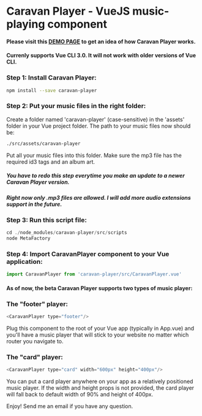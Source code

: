 # Caravan Player - VueJS music-playing component

#### Please visit this [DEMO PAGE](https://caravan-player.firebaseapp.com/#/) to get an idea of how Caravan Player works.

#### Currenly supports Vue CLI 3.0. It will not work with older versions of Vue CLI.

### Step 1: Install Caravan Player:
```sh
npm install --save caravan-player
```
### Step 2: Put your music files in the right folder:
Create a folder named 'caravan-player' (case-sensitive) in the 'assets' folder in your Vue project folder. The path to your music files now should be:
```sh
./src/assets/caravan-player
```
Put all your music files into this folder.  Make sure the mp3 file has the required id3 tags and an album art.

##### You have to redo this step everytime you make an update to a newer Caravan Player version.

#####  Right now only .mp3 files are allowed. I will add more audio extensions support in the future.

### Step 3: Run this script file:

```ts
cd ./node_modules/caravan-player/src/scripts
node MetaFactory
```

### Step 4: Import CaravanPlayer component to your Vue application:

```js
import CaravanPlayer from 'caravan-player/src/CaravanPlayer.vue'
```

#### As of now, the beta Caravan Player supports two types of music player:

### The "footer" player:

```js
<CaravanPlayer type="footer"/>
```

Plug this component to the root of your Vue app (typically in App.vue) and you'll have a music player that will stick to your website no matter which router you navigate to.

### The "card" player:

```js
<CaravanPlayer type="card" width="600px" height="400px"/>
```
You can put a card player anywhere on your app as a relatively positioned music player. If the width and height props is not provided, the card player will fall back to default width of 90% and height of 400px.

Enjoy! Send me an email if you have any question.
